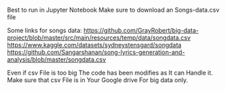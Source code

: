 Best to run in Jupyter Notebook
Make sure to download an Songs-data.csv file

Some links for songs data:
https://github.com/GrayRobert/big-data-project/blob/master/src/main/resources/temp/data/songdata.csv
https://www.kaggle.com/datasets/sydneystensgard/songdata
https://github.com/Sangarshanan/song-lyrics-generation-and-analysis/blob/master/songdata.csv

Even if csv File is too big The code has been modifies as It can Handle it.
Make sure that csv File is in Your Google drive For big data only.
